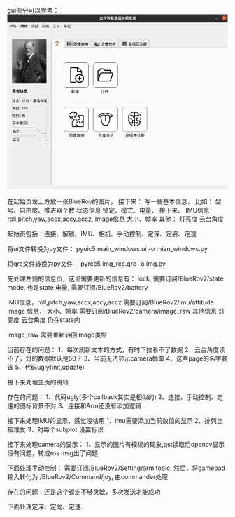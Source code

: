 gui部分可以参考：
![gui_example](../../doc/gui_example.png)

在起始页左上方放一张BlueRov的图片，
接下来：
写一些基本信息，
比如：
型号、自由度、推进器个数
状态信息
锁定、模式、电量、
接下来、
IMU信息
roll,pitch,yaw,accx,accy,accz,
Image信息
大小、帧率
其他：
灯亮度
云台角度

起始页包括：连接、解锁、IMU、相机、手动控制、定深、定姿、定速

将ui文件转换为py文件：
pyuic5 main_windows.ui -o mian_windows.py 

将qrc文件转换为py文件：
pyrcc5 img_rcc.qrc -o img.py 

先处理左侧的信息页，这里需要更新的信息有：
lock, 需要订阅/BlueRov2/state 
mode, 也是state
电量, 需要订阅/BlueRov2/battery

IMU信息，roll,pitch,yaw,accx,accy,accz 需要订阅/BlueRov2/imu/attitude
Image 信息， 大小、帧率 需要订阅/BlueRov2/camera/image_raw
其他信息 灯亮度 云台角度 仍在state内

image_raw 需要重新转回image类型

当前存在的问题：
1、每次刷新文本的方式，有时下拉看不了数据
2、云台角度读不了，灯的数据默认是50？
3、当前无法显示camera帧率
4、这些page的名字要该
5、代码ugly(init,update)


接下来处理主页的跳转

存在的问题：
1、代码ugly(多个callback其实是相似的)
2、连接、手动控制、定速的图标背景不对
3、连接和Arm还没有添加逻辑

接下来处理IMU的显示，感觉没啥用
1、imu需要添加当前数值的显示
2、排列比较难受
3、对每个subplot 设置标识

接下来处理camera的显示：
1、显示的图片有模糊的现象,gst读取后opencv显示没有问题，转成ros msg出了问题

下面处理手动控制：
需要订阅/BlueRov2/Setting/arm topic, 然后，将gamepad输入转化为 /BlueRov2/Command/joy,
由commander处理

存在的问题：还是这个锁定不够灵敏，多次发送才能成功

下面处理定深、定向、定速.
